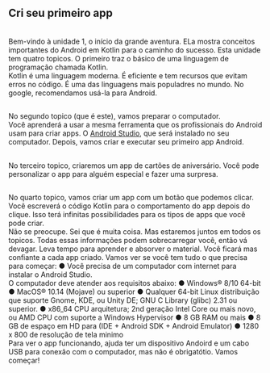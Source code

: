 <h2> Cri seu primeiro app </h2>
<br> 
Bem-vindo à unidade 1, o início da grande aventura.
ELa mostra conceitos importantes do Android em Kotlin para o caminho do sucesso.
Esta unidade tem quatro topicos. 
O primeiro traz o básico de uma linguagem de programação chamada Kotlin.
<br>
Kotlin é uma linguagem moderna.
É eficiente e tem recursos que evitam erros no código.
É uma das linguagens mais populadres no mundo.
No google, recomendamos usá-la para Android.

##

No segundo topico (que é este), vamos preparar o computador.
<br>
Você aprenderá a usar a mesma ferramenta que os profissionais do Android usam para criar apps.
O <a href="https://developer.android.com/studio">Android Studio</a>, que será instalado no seu computador. 
Depois, vamos criar e executar seu primeiro app Android.

##

No terceiro topico, criaremos um app de cartões de aniversário.
Você pode personalizar o app para alguém especial e fazer uma surpresa.

##

No quarto topico, vamos criar um app com um botão que podemos clicar.
Você escreverá o código Kotlin para o comportamento do app depois do clique.
Isso terá infinitas possibilidades para os tipos de apps que você pode criar.
<br>
Não se preocupe. Sei que é muita coisa.
Mas estaremos juntos em todos os topicos.
Todas essas informações podem sobrecarregar você, então vá devagar.
Leva tempo para aprender e absorver o material.
Você ficará mas confiante a cada app criado.
Vamos ver se você tem tudo o que precisa para começar:
● Você precisa de um computador com internet para instalar o Android Studio.
<br> O computador deve atender aos requisitos abaixo:
● Windows® 8/10 64-bit
● MacOS® 10.14 (Mojave) ou superior
● Qualquer 64-bit Linux distribuição que suporte Gnome, KDE, ou Unity DE; GNU C Library (glibc) 2.31 ou superior.
● x86_64 CPU arquitetura; 2nd geração Intel Core ou mais novo, ou AMD CPU com suporte a Windows Hypervisor
● 8 GB RAM ou mais
● 8 GB de espaço em HD para (IDE + Android SDK + Android Emulator)
● 1280 x 800 de resolução de tela minimo
<br> Para ver o app funcionando, ajuda ter um dispositivo Andoird e um cabo USB para conexão com o computador, mas não é obrigatótio.
Vamos começar!
